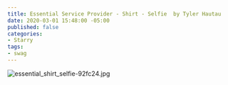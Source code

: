 ```yaml
---
title: Essential Service Provider - Shirt - Selfie  by Tyler Hautau
date: 2020-03-01 15:48:00 -05:00
published: false
categories:
- Starry
tags:
- swag
---
```


![essential_shirt_selfie-92fc24.jpg](/uploads/essential_shirt_selfie-92fc24.jpg)